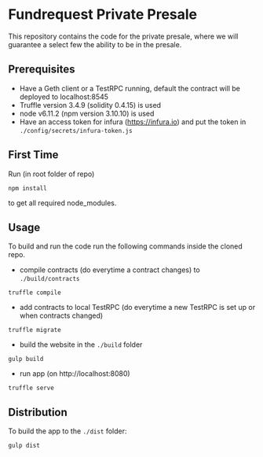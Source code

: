 # Fundrequest Private Presale

This repository contains the code for the private presale, where we will guarantee a select few the ability to be in the presale.

## Prerequisites
* Have a Geth client or a TestRPC running, default the contract will be deployed to localhost:8545
* Truffle version 3.4.9 (solidity 0.4.15) is used 
* node v6.11.2 (npm version 3.10.10) is used
* Have an access token for infura (https://infura.io) and put the token in `./config/secrets/infura-token.js`

## First Time
Run (in root folder of repo)
```
npm install
```
to get all required node_modules.

## Usage

To build and run the code run the following commands inside the cloned repo.

* compile contracts (do everytime a contract changes) to `./build/contracts`
```
truffle compile
```
* add contracts to local TestRPC (do everytime a new TestRPC is set up or when contracts changed)
```
truffle migrate
```
* build the website in the `./build` folder
```
gulp build
```
* run app (on http://localhost:8080)
```
truffle serve
```

## Distribution

To build the app to the `./dist` folder:
```
gulp dist
```

